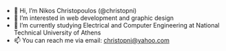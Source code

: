 - 👋 Hi, I’m Nikos Christopoulos (@christopni)
- 👀 I’m interested in web development and graphic design
- 🌱 I’m currently studying Electrical and Computer Engineering at National Technical University of Athens
- 📫 You can reach me via email: christopni@yahoo.com

<!---
christopni/christopni is a ✨ special ✨ repository because its `README.md` (this file) appears on your GitHub profile.
You can click the Preview link to take a look at your changes.
--->
